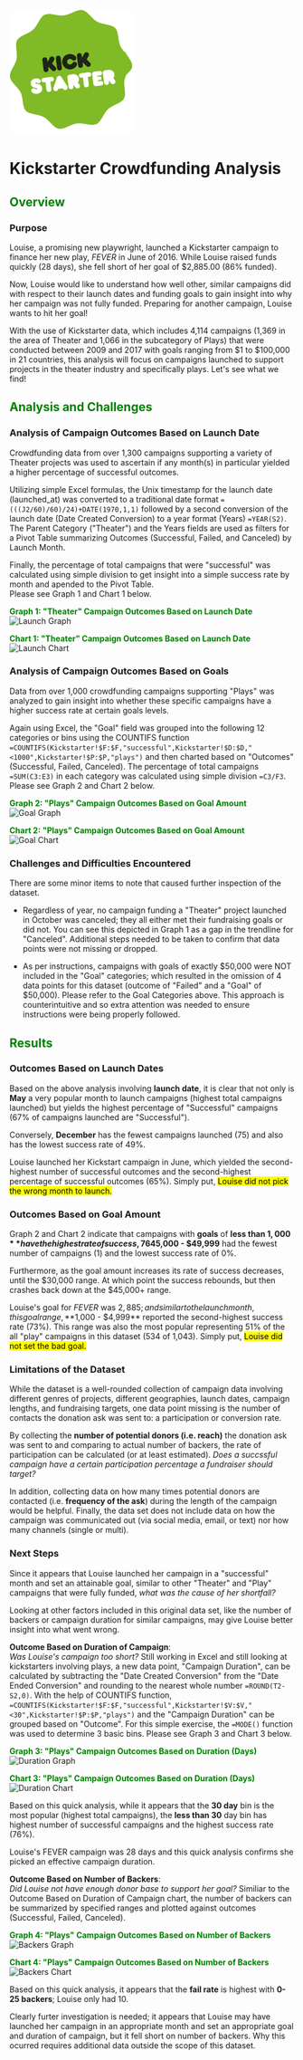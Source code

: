 ![kickstarter logo](./Resources/kickstarter.png)

# **Kickstarter Crowdfunding Analysis**
## <span style="color:green"> Overview </span>

### Purpose
Louise, a promising new playwright, launched a Kickstarter campaign to finance her new play, *_FEVER_* in June of 2016.  While Louise raised funds quickly (28 days), she fell short of her goal of $2,885.00 (86% funded). 

Now, Louise would like to understand how well other, similar campaigns did with respect to their launch dates and funding goals to gain insight into why her campaign was not fully funded. Preparing for another campaign, Louise wants to hit her goal!  

With the use of Kickstarter data, which includes 4,114 campaigns (1,369 in the area of Theater and 1,066 in the subcategory of Plays) that were conducted between 2009 and 2017 with goals ranging from $1 to $100,000 in 21 countries, this analysis will focus on campaigns launched to support projects in the theater industry and specifically plays.  Let's see what we find! 

## <span style="color:green"> Analysis and Challenges </span>

### Analysis of Campaign Outcomes Based on Launch Date
Crowdfunding data from over 1,300 campaigns supporting a variety of Theater projects was used to ascertain if any month(s) in particular yielded a higher percentage of successful outcomes.

Utilizing simple Excel formulas, the Unix timestamp for the launch date (launched_at) was converted to a traditional date format
```=(((J2/60)/60)/24)+DATE(1970,1,1)```
 followed by a second conversion of the launch date (Date Created Conversion) to a year format (Years) ```=YEAR(S2)```.  The Parent Category ("Theater") and the Years fields are used as filters for a Pivot Table summarizing Outcomes (Successful, Failed, and Canceled) by Launch Month.  
 
Finally, the percentage of total campaigns that were "successful" was calculated using simple division to get insight into a simple success rate by month and apended to the Pivot Table.  
Please see Graph 1 and Chart 1 below.  
    
**<span style="color:green">Graph 1: "Theater" Campaign Outcomes Based on Launch Date</span>**
![Launch Graph](./Resources/Theater_Outcomes_Vs_Launch.png)


**<span style="color:green">Chart 1: "Theater" Campaign Outcomes Based on Launch Date</span>**
![Launch Chart](./Resources/Chart_Launch_Date.png)


### Analysis of Campaign Outcomes Based on Goals

Data from over 1,000 crowdfunding campaigns supporting "Plays" was analyzed to gain insight into whether these specific campaigns have a higher success rate at certain goals levels.  

Again using Excel, the "Goal" field was grouped into the following 12 categories or bins using the COUNTIFS function ```=COUNTIFS(Kickstarter!$F:$F,"successful",Kickstarter!$D:$D,"<1000",Kickstarter!$P:$P,"plays")``` and then charted based on "Outcomes" (Successful, Failed, Canceled).  The percentage of total campaigns ```=SUM(C3:E3)``` in each category was calculated using simple division ```=C3/F3```.  Please see Graph 2 and Chart 2 below.  
  
  
      
**<span style="color:green">Graph 2: "Plays" Campaign Outcomes Based on Goal Amount</span>** 
![Goal Graph](./Resources/Outcomes_Vs_Goals.png)

**<span style="color:green">Chart 2: "Plays" Campaign Outcomes Based on Goal Amount</span>**
![Goal Chart](./Resources/Chart_Goals.png)

 

### **Challenges and Difficulties** Encountered
There are some minor items to note that caused further inspection of the dataset.  

* Regardless of year, no campaign funding a "Theater" project launched in October was canceled; they all either met their fundraising goals or did not. You can see this depicted in Graph 1 as a gap in the trendline for "Canceled".  Additional steps needed to be taken to confirm that data points were not missing or dropped.

* As per instructions, campaigns with goals of exactly $50,000 were NOT included in the "Goal" categories; which resulted in the omission of 4 data points for this dataset (outcome of "Failed" and a "Goal" of $50,000).  Please refer to the Goal Categories above.  This approach is counterintuitive and so extra attention was needed to ensure instructions were being properly followed. 
  

## <span style="color:green">Results</span>  

### Outcomes Based on Launch Dates

Based on the above analysis involving **launch date**, it is clear that not only is **May** a very popular month to launch campaigns (highest total campaigns launched) but yields the highest percentage of "Successful" campaigns (67% of campaigns launched are "Successful").

Conversely, **December** has the fewest campaigns launched (75) and also has the lowest success rate of 49%.

Louise launched her Kickstart campaign in June, which yielded the second-highest number of successful outcomes and the second-highest percentage of successful outcomes (65%). Simply put, <mark style="background-color: Yellow">Louise did not pick the wrong month to launch.</mark> 

  
### Outcomes Based on Goal Amount

Graph 2 and Chart 2 indicate that campaigns with **goals** of **less than $1,000** have the highest rate of success, 76%.  Meanwhile, the goal range of **$45,000 - $49,999** had the fewest number of campaigns (1) and the lowest success rate of 0%.

Furthermore, as the goal amount increases its rate of success decreases, until the $30,000 range.  At which point the success rebounds, but then crashes back down at the $45,000+ range. 

Louise's goal for *FEVER* was $2,885; and similar to the launch month, this goal range, **$1,000 - $4,999** reported the second-highest success rate (73%).  This range was also the most popular representing 51% of the all "play" campaigns in this dataset (534 of 1,043). Simply put, <mark style="background-color: Yellow">Louise did not set the bad goal.</mark> 


### Limitations of the Dataset  

While the dataset is a well-rounded collection of campaign data involving different genres of projects, different geographies, launch dates, campaign lengths, and fundraising targets, one data point missing is the number of contacts the donation ask was sent to: a participation or conversion rate.  

By collecting the **number of potential donors (i.e. reach)** the donation ask was sent to and comparing to actual number of backers, the rate of participation can be calculated (or at least estimated). *Does a succssful campaign have a certain participation percentage a fundraiser should target?*

In addition, collecting data on how many times potential donors are contacted (i.e. **frequency of the ask**) during the length of the campaign would be helpful.  Finally, the data set does not include data on how the campaign was communicated out (via social media, email, or text) nor how many channels (single or multi).  


### Next Steps

Since it appears that Louise launched her campaign in a "successful" month and set an attainable goal, similar to other "Theater" and "Play" campaigns that were fully funded, *what was the cause of her shortfall?*

Looking at other factors included in this original data set, like the number of backers or campaign duration for similar campaigns, may give Louise better insight into what went wrong.  
  
**Outcome Based on Duration of Campaign**:   
*Was Louise's campaign too short?*  Still working in Excel and still looking at kickstarters involving plays, a new data point, "Campaign Duration", can be calculated by subtracting the "Date Created Conversion" from the "Date Ended Conversion" and rounding to the nearest whole number ```=ROUND(T2-S2,0)```. With the help of COUNTIFS function, ```=COUNTIFS(Kickstarter!$F:$F,"successful",Kickstarter!$V:$V,"<30",Kickstarter!$P:$P,"plays")``` and the "Campaign Duration" can be grouped based on "Outcome". For this simple exercise, the ```=MODE()``` function was used to determine 3 basic bins.  Please see Graph 3 and Chart 3 below.

**<span style="color:green"> Graph 3: "Plays" Campaign Outcomes Based on Duration (Days) </span>**
![Duration Graph](./Resources/Outcomes_Vs_Duration.png)

**<span style="color:green"> Chart 3: "Plays" Campaign Outcomes Based on Duration (Days) </span>**
![Duration Chart](./Resources/Chart_Duration.png)

Based on this quick analysis, while it appears that the **30 day** bin is the most popular (highest total campaigns), the **less than 30** day bin has highest number of successful campaigns and the highest success rate (76%).  

Louise's FEVER campaign was 28 days and this quick analysis confirms she picked an effective campaign duration. 

**Outcome Based on Number of Backers**:   
*Did Louise not have enough donor base to support her goal?* Similiar to the Outcome Based on Duration of Campaign chart, the number of backers can be summarized by specified ranges and plotted against outcomes (Successful, Failed, Canceled).  
 
  
    
**<span style="color:green">Graph 4: "Plays" Campaign Outcomes Based on Number of Backers</span>**
![Backers Graph](./Resources/Outcomes_Vs_Backers.png)

**<span style="color:green">Chart 4: "Plays" Campaign Outcomes Based on Number of Backers</span>**
![Backers Chart](./Resources/Chart_Backers.png)   

Based on this quick analysis, it appears that the **fail rate** is highest with **0-25 backers**; Louise only had 10.

Clearly furter investigation is needed; it appears that Louise may have launched her campaign in an appropriate month and set an appropriate goal and duration of campaign, but it fell short on number of backers.  Why this ocurred requires additional data outside the scope of this dataset. 